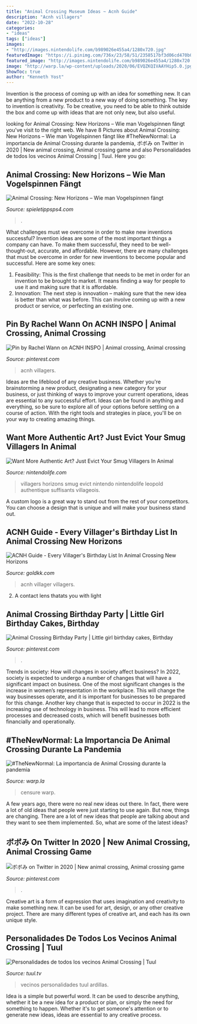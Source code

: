 ```yaml
---
title: "Animal Crossing Museum Ideas ~ Acnh Guide"
description: "Acnh villagers"
date: "2022-10-28"
categories:
- "ideas"
tags: ["ideas"]
images:
- "http://images.nintendolife.com/b989026e455a4/1280x720.jpg"
featuredImage: "https://i.pinimg.com/736x/23/58/51/2358517bf3d06cd470b05497a698ffee.jpg"
featured_image: "http://images.nintendolife.com/b989026e455a4/1280x720.jpg"
image: "http://warp.la/wp-content/uploads/2020/06/EVQZKQIVAAYHip5.0.jpg"
ShowToc: true
author: "Kenneth Yost"
---
```



Invention is the process of coming up with an idea for something new. It can be anything from a new product to a new way of doing something. The key to invention is creativity. To be creative, you need to be able to think outside the box and come up with ideas that are not only new, but also useful.

	

		
looking for Animal Crossing: New Horizons – Wie man Vogelspinnen fängt you've visit to the right web. We have 8 Pictures about Animal Crossing: New Horizons – Wie man Vogelspinnen fängt like #TheNewNormal: La importancia de Animal Crossing durante la pandemia, ボボみ on Twitter in 2020 | New animal crossing, Animal crossing game and also Personalidades de todos los vecinos Animal Crossing | Tuul. Here you go:
		
    
## Animal Crossing: New Horizons – Wie Man Vogelspinnen Fängt

<img loading=lazy src="http://spieletippsps4.com/wp-content/uploads/2020/03/Animal-Crossing-New-Horizons-Wie-man-Vogelspinnen-fängt-696x392.jpg" onerror="this.onerror=null;this.src='https://tse3.mm.bing.net/th?id=OIP.HMpHQO13lFgP_0Gm0p8UsgHaEK&amp;pid=15.1';" alt="Animal Crossing: New Horizons – Wie man Vogelspinnen fängt">

_Source: spieletippsps4.com_

>. 

	

What challenges must we overcome in order to make new inventions successful?
Invention ideas are some of the most important things a company can have. To make them successful, they need to be well-thought-out, accurate, and affordable. However, there are many challenges that must be overcome in order for new inventions to become popular and successful. Here are some key ones:
1. Feasibility: This is the first challenge that needs to be met in order for an invention to be brought to market. It means finding a way for people to use it and making sure that it is affordable.
2. Innovation: The next step is innovation – making sure that the new idea is better than what was before. This can involve coming up with a new product or service, or perfecting an existing one. 
    
## Pin By Rachel Wann On ACNH INSPO | Animal Crossing, Animal Crossing

<img loading=lazy src="https://i.pinimg.com/736x/0c/3b/15/0c3b1556a5f61c7eb0548899c6f4988d.jpg" onerror="this.onerror=null;this.src='https://tse4.mm.bing.net/th?id=OIP.2XYztkzWtuoWrG-lU-9HWAHaEK&amp;pid=15.1';" alt="Pin by Rachel Wann on ACNH INSPO | Animal crossing, Animal crossing">

_Source: pinterest.com_

>acnh villagers. 

	

Ideas are the lifeblood of any creative business. Whether you're brainstorming a new product, designating a new category for your business, or just thinking of ways to improve your current operations, ideas are essential to any successful effort. Ideas can be found in anything and everything, so be sure to explore all of your options before settling on a course of action. With the right tools and strategies in place, you'll be on your way to creating amazing things.

    
## Want More Authentic Art? Just Evict Your Smug Villagers In Animal

<img loading=lazy src="http://images.nintendolife.com/b989026e455a4/1280x720.jpg" onerror="this.onerror=null;this.src='https://tse2.mm.bing.net/th?id=OIP.jxfv6Q__YyA00a8eLNHL7gHaEK&amp;pid=15.1';" alt="Want More Authentic Art? Just Evict Your Smug Villagers In Animal">

_Source: nintendolife.com_

>villagers horizons smug evict nintendo nintendolife leopold authentique suffisants villageois. 

	

A custom logo is a great way to stand out from the rest of your competitors. You can choose a design that is unique and will make your business stand out.

    
## ACNH Guide - Every Villager&#039;s Birthday List In Animal Crossing New Horizons

<img loading=lazy src="https://www.goldkk.com/upload/20210331/6375281231501092642292391.png" onerror="this.onerror=null;this.src='https://tse3.mm.bing.net/th?id=OIP.BjZ1I3RTCC6TokB4gWJe2gHaHN&amp;pid=15.1';" alt="ACNH Guide - Every Villager&#039;s Birthday List In Animal Crossing New Horizons">

_Source: goldkk.com_

>acnh villager villagers. 

	

2. A contact lens thatats you with light

    
## Animal Crossing Birthday Party | Little Girl Birthday Cakes, Birthday

<img loading=lazy src="https://i.pinimg.com/736x/d1/ab/7c/d1ab7c72ea69c3c0b50bbf6eb4f83f94.jpg" onerror="this.onerror=null;this.src='https://tse3.mm.bing.net/th?id=OIP.DdsvGyI6AiOKcOfLaLtkHAHaJ3&amp;pid=15.1';" alt="Animal Crossing Birthday Party | Little girl birthday cakes, Birthday">

_Source: pinterest.com_

>. 

	

Trends in society: How will changes in society affect business?
In 2022, society is expected to undergo a number of changes that will have a significant impact on business. One of the most significant changes is the increase in women’s representation in the workplace. This will change the way businesses operate, and it is important for businesses to be prepared for this change. Another key change that is expected to occur in 2022 is the increasing use of technology in business. This will lead to more efficient processes and decreased costs, which will benefit businesses both financially and operationally.

    
## #TheNewNormal: La Importancia De Animal Crossing Durante La Pandemia

<img loading=lazy src="http://warp.la/wp-content/uploads/2020/06/EVQZKQIVAAYHip5.0.jpg" onerror="this.onerror=null;this.src='https://tse1.mm.bing.net/th?id=OIP.Eqtx6pkoP-8p0hC7RN8OAgHaE8&amp;pid=15.1';" alt="#TheNewNormal: La importancia de Animal Crossing durante la pandemia">

_Source: warp.la_

>censure warp. 

	

A few years ago, there were no real new ideas out there. In fact, there were a lot of old ideas that people were just starting to use again. But now, things are changing. There are a lot of new ideas that people are talking about and they want to see them implemented. So, what are some of the latest ideas?

    
## ボボみ On Twitter In 2020 | New Animal Crossing, Animal Crossing Game

<img loading=lazy src="https://i.pinimg.com/736x/23/58/51/2358517bf3d06cd470b05497a698ffee.jpg" onerror="this.onerror=null;this.src='https://tse2.mm.bing.net/th?id=OIP.kSul1UtguFFHLJnzB64H9QHaEK&amp;pid=15.1';" alt="ボボみ on Twitter in 2020 | New animal crossing, Animal crossing game">

_Source: pinterest.com_

>. 

	

Creative art is a form of expression that uses imagination and creativity to make something new. It can be used for art, design, or any other creative project. There are many different types of creative art, and each has its own unique style.

    
## Personalidades De Todos Los Vecinos Animal Crossing | Tuul

<img loading=lazy src="https://tuul.tv/sites/default/files/sq.jpg" onerror="this.onerror=null;this.src='https://tse2.mm.bing.net/th?id=OIP.dFD9dhgVxh4j7BB-_4CcngHaJ4&amp;pid=15.1';" alt="Personalidades de todos los vecinos Animal Crossing | Tuul">

_Source: tuul.tv_

>vecinos personalidades tuul ardillas. 

	

Idea is a simple but powerful word. It can be used to describe anything, whether it be a new idea for a product or plan, or simply the need for something to happen. Whether it's to get someone's attention or to generate new ideas, ideas are essential to any creative process.

